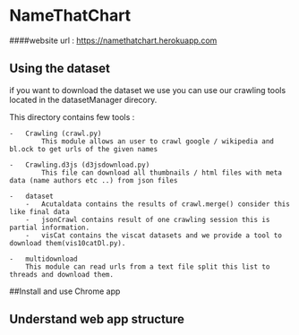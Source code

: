 # NameThatChart

####website url : https://namethatchart.herokuapp.com

## Using the dataset

if you want to download the dataset we use you can use our crawling tools located in the datasetManager direcory.

This directory contains few tools :
    
    -   Crawling (crawl.py)
            This module allows an user to crawl google / wikipedia and bl.ock to get urls of the given names
        
    -   Crawling.d3js (d3jsdownload.py)
            This file can download all thumbnails / html files with meta data (name authors etc ..) from json files
     
    -   dataset
        -   Acutaldata contains the results of crawl.merge() consider this like final data
        -   jsonCrawl contains result of one crawling session this is partial information.
        -   visCat contains the viscat datasets and we provide a tool to download them(vis10catDl.py). 
    
    -   multidownload
        This module can read urls from a text file split this list to threads and download them.
   
        
##Install and use Chrome app


## Understand web app structure
